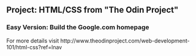 <h2>Project: HTML/CSS from "The Odin Project"</h2>
<h3>Easy Version: Build the Google.com homepage</h3>
For more details visit http://www.theodinproject.com/web-development-101/html-css?ref=lnav
